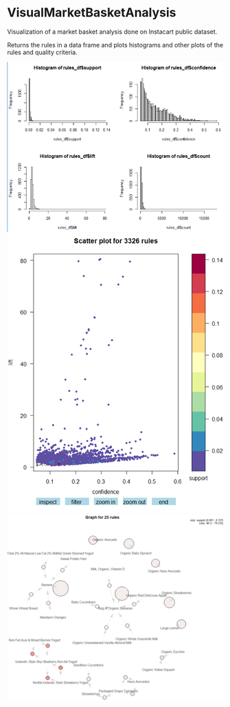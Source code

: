 # VisualMarketBasketAnalysis
Visualization of a market basket analysis done on Instacart public dataset.

Returns the rules in a data frame and plots histograms and other plots of the rules and quality criteria.

![Histograms](https://github.com/KaroRonty/VisualMarketBasketAnalysis/blob/master/histograms.PNG)
![Scatterplot](https://github.com/KaroRonty/VisualMarketBasketAnalysis/blob/master/scatterplot.PNG)
![Rules](https://github.com/KaroRonty/VisualMarketBasketAnalysis/blob/master/rules.PNG)
